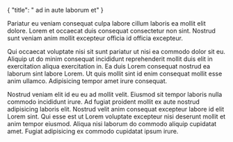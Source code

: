 {
  "title": " ad in aute laborum et"
}

Pariatur eu veniam consequat culpa labore cillum laboris ea mollit elit dolore. Lorem et occaecat duis consequat consectetur non sint. Nostrud sunt veniam anim mollit excepteur officia id officia excepteur.

Qui occaecat voluptate nisi sit sunt pariatur ut nisi ea commodo dolor sit eu. Aliquip ut do minim consequat incididunt reprehenderit mollit duis elit in exercitation aliqua exercitation in. Ea duis Lorem consequat nostrud ea laborum sint labore Lorem. Ut quis mollit sint id enim consequat mollit esse anim ullamco. Adipisicing tempor amet irure consequat.

Nostrud veniam elit id eu eu ad mollit velit. Eiusmod sit tempor laboris nulla commodo incididunt irure. Ad fugiat proident mollit ex aute nostrud adipisicing laboris elit. Nostrud velit anim consequat excepteur labore id elit Lorem sint. Qui esse est ut Lorem voluptate excepteur nisi deserunt mollit et anim tempor eiusmod. Aliqua nisi laborum do commodo aliquip cupidatat amet. Fugiat adipisicing ex commodo cupidatat ipsum irure.